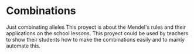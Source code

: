 # Combinations
Just combinating alleles
This proyect is about the Mendel's rules and their applications on the school lessons. This proyect could be used by teachers to show their students how to make the combinations easily and 
to mainly automate this.
